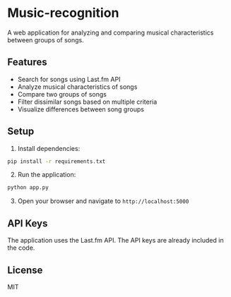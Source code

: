 # Music-recognition

A web application for analyzing and comparing musical characteristics between groups of songs.

## Features

- Search for songs using Last.fm API
- Analyze musical characteristics of songs
- Compare two groups of songs
- Filter dissimilar songs based on multiple criteria
- Visualize differences between song groups

## Setup

1. Install dependencies:
```bash
pip install -r requirements.txt
```

2. Run the application:
```bash
python app.py
```

3. Open your browser and navigate to `http://localhost:5000`

## API Keys

The application uses the Last.fm API. The API keys are already included in the code.

## License

MIT